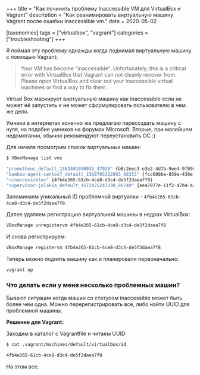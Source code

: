 +++
title = "Как починить проблему Inaccessible VM для VirtualBox и Vagrant"
description = "Как реанимировать виртуальную машину Vagrant после ошибки inaccessible vm."
date = 2020-05-02

[taxonomies]
tags = ["virtualbox", "vagrant"]
categories = ["troubleshooting"]
+++

Я поймал эту проблему однажды когда поднимал виртуальную машину с помощью Vagrant:

> Your VM has become "inaccessible". Unfortunately, this is a critical error with VirtualBox that Vagrant 
> can not cleanly recover from. Please open VirtualBox and clear out your 
> inaccessible virtual machines or find a way to fix them.

Virtual Box маркирует виртуальную машину как inaccessible если не может её запустить и 
не может сформулировать пользователю в чем же дело.

Умники в интернетах конечно же предлагаю пересоздать машину с нуля, на подобие умников на форумах Microsoft. 
Вторые, при малейшем недомогании, обычно рекомендуют переустановить ОС :)

Для начала посмотрим список виртуальных машин:

```bash
$ VBoxManage list vms

"prometheus_default_1562491030033_47028" {b8c2eec3-e3e2-4d7b-9ee4-9f09d7691a71}
"bamboo-agent-centos7_default_1568705322865_68355" {fcc600be-859a-430e-8da2-f3ff8dfa2d9f}
"<inaccessible>" {4fb4e265-61cb-4ce8-d3c4-de5f2daea7f8}
"supervisor-jolokia_default_1572425247238_89749" {ee47977e-11f2-47b4-a2af-756cfff524f2}
```

Запоминаем уникальный ID проблемной виртуалки - `4fb4e265-61cb-4ce8-d3c4-de5f2daea7f8`. 

Далее удаляем регистрацию виртуальной машины в недрах VirtualBox:

```bash
VBoxManage unregistervm 4fb4e265-61cb-4ce8-d3c4-de5f2daea7f8
```

И снова регистрируем:

```bash
VBoxManage registervm 4fb4e265-61cb-4ce8-d3c4-de5f2daea7f8
```

Теперь можно поднять машину как и планировали первоначально:

```bash
vagrant up
```

### Что делать если у меня несколько проблемных машин?

Бывают ситуации когда машин со статусом inaccessible может быть более чем одна. Можно перерегистрировать все, либо
найти UUID для проблемной машины.

**Решение для Vagrant:**

Заходим в каталог с Vagrantfile и читаем UUID:

```bash
$ cat .vagrant/machines/default/virtualbox/id

4fb4e265-61cb-4ce8-d3c4-de5f2daea7f8
```

На этом все.
